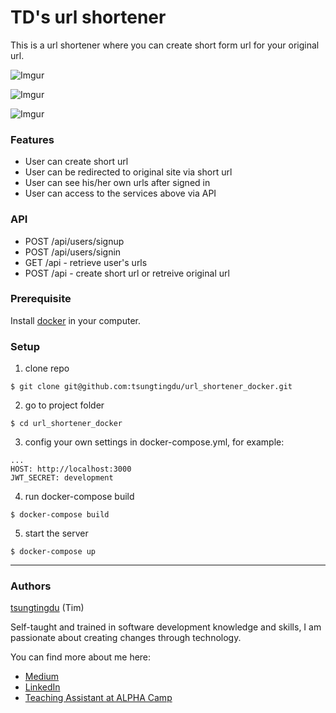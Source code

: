 # TD's url shortener

This is a url shortener where you can create short form url for your original url.

![Imgur](https://i.imgur.com/A0NECa1.png)

![Imgur](https://i.imgur.com/4xlsGxu.png)

![Imgur](https://i.imgur.com/qivowLp.png)

### Features
* User can create short url
* User can be redirected to original site via short url
* User can see his/her own urls after signed in
* User can access to the services above via API

### API
* POST /api/users/signup
* POST /api/users/signin
* GET /api - retrieve user's urls
* POST /api - create short url or retreive original url

### Prerequisite

Install [docker](https://www.docker.com/get-started) in your computer.

### Setup

1. clone repo
```
$ git clone git@github.com:tsungtingdu/url_shortener_docker.git
```
2. go to project folder
```
$ cd url_shortener_docker
```
3. config your own settings in docker-compose.yml, for example:
```
...
HOST: http://localhost:3000
JWT_SECRET: development
```

4. run docker-compose build
```
$ docker-compose build 
```
5. start the server
```
$ docker-compose up 
```
***
### Authors
[tsungtingdu](https://github.com/tsungtingdu) (Tim)

Self-taught and trained in software development knowledge and skills, I am passionate about creating changes through technology.

You can find more about me here:
* [Medium](https://medium.com/tds-note)
* [LinkedIn](https://www.linkedin.com/in/tsung-ting-tu/)
* [Teaching Assistant at ALPHA Camp](https://lighthouse.alphacamp.co/users/3247/ta_profile)